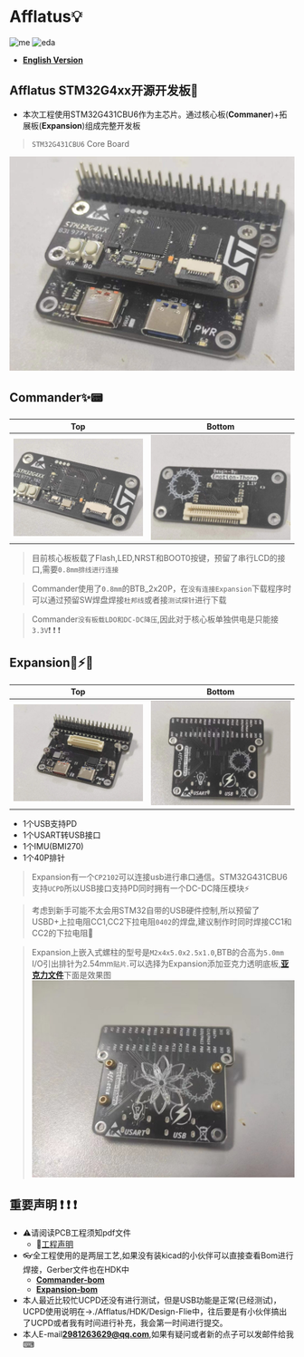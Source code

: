 # Afflatus💡
![me](https://img.shields.io/badge/2023/04-Emotion__Thorn-blue)          ![eda](https://img.shields.io/badge/EDA-KiCad-red) 
* [**English Version**](./README.md)
## Afflatus STM32G4xx开源开发板🚀
* 本次工程使用STM32G431CBU6作为主芯片。通过核心板(**Commaner**)+拓展板(**Expansion**)组成完整开发板
>`STM32G431CBU6` Core Board

!["Afflatus_all"](./images/Afflatus_all.jpg)

## Commander✨📟

|Top|Bottom|
|:--:|:--:|
|!["up"](./images/Commander_up.jpg)|!["down"](./images/Commander_down.jpg)

>目前核心板板载了Flash,LED,NRST和BOOT0按键，预留了串行LCD的接口,需要`0.8mm排线进行连接`

>Commander使用了`0.8mm`的BTB_2x20P，在`没有连接Expansion`下载程序时可以通过预留SW焊盘焊接`杜邦线`或者接`测试探针`进行下载

>Commander`没有板载LDO和DC-DC降压`,因此对于核心板单独供电是只能接`3.3V`❗ ❗ ❗

## Expansion🔌⚡🚀

|Top|Bottom|
|:--:|:--:|
|!["up"](./images/Expansion_up.jpg)|!["down"](./images/Expansion_Down.jpg)

* 1个USB支持PD
* 1个USART转USB接口
* 1个IMU(BMI270)
* 1个40P排针 

>Expansion有一个`CP2102`可以连接usb进行串口通信。STM32G431CBU6支持`UCPD`所以USB接口支持PD同时拥有一个DC-DC降压模块⚡

>考虑到新手可能不太会用STM32自带的USB硬件控制,所以预留了USBD+上拉电阻CC1,CC2下拉电阻`0402`的焊盘,建议制作时同时焊接CC1和CC2的下拉电阻🔌

>Expansion上嵌入式螺柱的型号是`M2x4x5.0x2.5x1.0`,BTB的合高为`5.0mm`
I/O引出排针为2.54mm`贴片`.可以选择为Expansion添加亚克力透明底板,[**亚克力文件**](./HDK/Expansion/Choice.dxf)下面是效果图
!["Choice"](./images/Choice.jpg)

## 重要声明 ❗ ❗ ❗

*  ⚠️请阅读PCB工程须知pdf文件
    - 📖[工程声明](./%E5%B7%A5%E7%A8%8B%E5%A3%B0%E6%98%8E.pdf)
* 👓全工程使用的是两层工艺,如果没有装kicad的小伙伴可以直接查看Bom进行焊接，Gerber文件也在HDK中
    - [**Commander-bom**](./HDK/Commander/bom/Commander.html)
    - [**Expansion-bom**](./HDK/Expansion/bom/Expansion.html)
* 本人最近比较忙UCPD还没有进行测试，但是USB功能是正常(已经测试)，UCPD使用说明在->./Afflatus/HDK/Design-Flie中，往后要是有小伙伴搞出了UCPD或者我有时间进行补充，我会第一时间进行提交。
* 本人E-mail**2981263629@qq.com**,如果有疑问或者新的点子可以发邮件给我⌨
